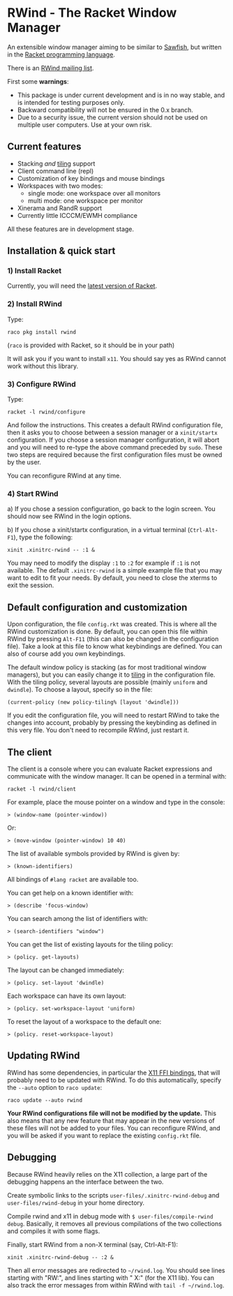 # RWind - The Racket Window Manager

An extensible window manager aiming to be similar to [Sawfish](http://sawfish.wikia.com), but written in the [Racket programming language](http://www.racket-lang.org).

There is an [RWind mailing list](https://groups.google.com/forum/?fromgroups#!forum/rwind).


First some **warnings**:

* This package is under current development and is in no way stable, and
  is intended for testing purposes only.
* Backward compatibility will not be ensured in the 0.x branch.
* Due to a security issue, the current version should not be used on multiple
  user computers. Use at your own risk.


## Current features

* Stacking _and_ [tiling](http://en.wikipedia.org/wiki/Tiling_window_manager) support
* Client command line (repl)
* Customization of key bindings and mouse bindings
* Workspaces with two modes:
    - single mode: one workspace over all monitors
    - multi mode: one workspace per monitor
* Xinerama and RandR support
* Currently little ICCCM/EWMH compliance

All these features are in development stage.

## Installation & quick start

### 1) Install Racket
<!-- [Racket](http://www.racket-lang.org) -->

Currently, you will need the [latest version of Racket](http://plt.eecs.northwestern.edu/snapshots/).

### 2) Install RWind
Type:
```shell
raco pkg install rwind
```
(`raco` is provided with Racket, so it should be in your path)

It will ask you if you want to install `x11`. You should say yes as RWind cannot work without this library.

### 3) Configure RWind
Type:
```shell
racket -l rwind/configure
```
And follow the instructions.
This creates a default RWind configuration file, then it asks you to choose
between a session manager or a `xinit/startx` configuration.
If you choose a session manager configuration, it will abort and you will need to re-type the above command preceded by `sudo`.
These two steps are required because the first configuration files must be owned by the user.

You can reconfigure RWind at any time.

### 4) Start RWind

a) If you chose a session configuration, go back to the login screen.
You should now see RWind in the login options.

b) If you chose a xinit/startx configuration, in a virtual terminal (`Ctrl-Alt-F1`), type the following:
```shell
xinit .xinitrc-rwind -- :1 &
```

You may need to modify the display `:1` to `:2` for example if `:1` is not
available. The default `.xinitrc-rwind` is a simple example file that you may want to edit to fit your needs.
By default, you need to close the xterms to exit the session.

<!--
### c) Replace your current window manager

It is also possible to load a normal session with your usual window manager,
then kill it and replace it with RWind.
For example, supposing you are using Metacity:
```shell
killall metacity && racket -l rwind
```

Strange results are likely to show up though.
-->

## Default configuration and customization

Upon configuration, the file `config.rkt` was created.
This is where all the RWind customization is done.
By default, you can open this file within RWind by pressing `Alt-F11`
(this can also be changed in the configuration file).
Take a look at this file to know what keybindings are defined.
You can also of course add you own keybindings.

<!--
This file defines a number of keyboard and mouse bindings that you can easily redefine:
 - Alt-left-button to move a window around
 - Alt-right-button to resize the window
 - Alt-(Shift-)Tab to navigate between windows
 - Ctrl-Alt-t to open xterm
 - Alt-F4 to close a window
 - Alt-F12 opens the client (see below)
 - Super-F{1-4} switches between workspaces
 - Shift-Super-F{1-4} moves the current window to another workspace
 - Alt-Super-F5 switches to `single` workspace mode
 - Alt-Super-F6 switches to `multi` workspace mode
 - Super-Page{Up,Down} moves the window up/down in tiling mode
 - ...
-->

The default window policy is stacking (as for most traditional window managers),
but you can easily change it to [tiling](http://en.wikipedia.org/wiki/Tiling_window_manager) in the configuration file.
With the tiling policy, several layouts are possible (mainly `uniform` and `dwindle`).
To choose a layout, specify so in the file:
```racket
(current-policy (new policy-tiling% [layout 'dwindle]))
```

If you edit the configuration file, you will need to restart RWind to take the changes into account,
probably by pressing the keybinding as defined in this very file.
You don't need to recompile RWind, just restart it.

## The client

The client is a console where you can evaluate Racket expressions and communicate with the window manager.
It can be opened in a terminal with:
```shell
racket -l rwind/client
```

For example, place the mouse pointer on a window and type in the console:
```racket
> (window-name (pointer-window))
```
Or:
```racket
> (move-window (pointer-window) 10 40)
```

The list of available symbols provided by RWind is given by:
```racket
> (known-identifiers)
```

All bindings of `#lang racket` are available too.

You can get help on a known identifier with:
```racket
> (describe 'focus-window)
```

You can search among the list of identifiers with:
```racket
> (search-identifiers "window")
```

You can get the list of existing layouts for the tiling policy:
```racket
> (policy. get-layouts)
```
The layout can be changed immediately:
```racket
> (policy. set-layout 'dwindle)
```

Each workspace can have its own layout:
```racket
> (policy. set-workspace-layout 'uniform)
```
To reset the layout of a workspace to the default one:
```racket
> (policy. reset-workspace-layout)
```

## Updating RWind

RWind has some dependencies, in particular the [X11 FFI bindings](https://github.com/kazzmir/x11-racket),
that will probably need to be updated with RWind.
To do this automatically, specify the `--auto` option to `raco update`:
```shell
raco update --auto rwind
```

**Your RWind configurations file will not be modified by the update.**
This also means that any new feature that may appear in the new versions of these files
will not be added to your files.
You can reconfigure RWind, and you will be asked if you want to replace the existing `config.rkt` file.

## Debugging

Because RWind heavily relies on the X11 collection, a large part of the debugging happens an the interface between the two.

Create symbolic links to the scripts `user-files/.xinitrc-rwind-debug` and `user-files/rwind-debug` in your home directory.

Compile rwind and x11 in debug mode with `$ user-files/compile-rwind debug`. Basically, it removes all previous compilations of the two collections and compiles it with some flags.

Finally, start RWind from a non-X terminal (say, Ctrl-Alt-F1):
```
xinit .xinitrc-rwind-debug -- :2 &
```

Then all error messages are redirected to `~/rwind.log`.
You should see lines starting with "RW:", and lines starting with "  X:" (for the X11 lib).
You can also track the error messages from within RWind with `tail -f ~/rwind.log`.


